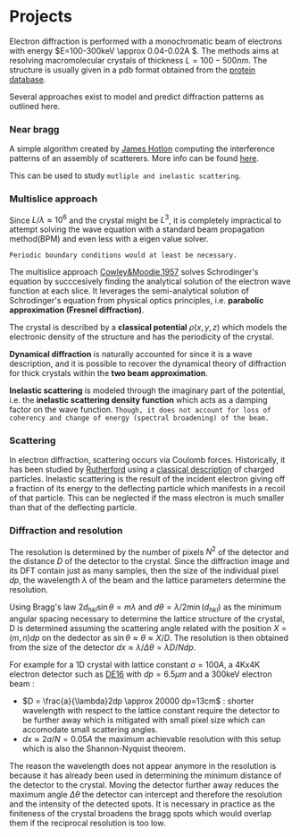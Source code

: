 # Projects 


Electron diffraction is performed with a monochromatic beam of electrons 
with energy $E=100-300keV \approx 0.04-0.02A $. The methods aims at resolving
macromolecular crystals of thickness $L=100-500nm$.
The structure is usually given in a pdb format obtained from the 
[protein database](https://www.rcsb.org).

Several approaches exist to model and predict diffraction patterns as outlined 
here.



### Near bragg

A simple algorithm created by [James Hotlon](https://bl831.als.lbl.gov/~jamesh/nearBragg/)
computing the interference patterns of an assembly of scatterers.
More info can be found [here](/projects/nearBragg).

This can be used to study `mutliple and inelastic scattering`.


### Multislice approach

Since $L/\lambda \approx 10^6$ and the crystal might be $L^3$, it
is completely impractical to attempt solving the wave equation with a 
standard beam propagation method(BPM) and even less with a eigen value 
solver. 

`Periodic boundary conditions would at least be necessary. `


The multislice approach [Cowley&Moodie,1957](/articles/CowleyMoodie1957.pdf) 
solves Schrodinger's equation by succcesively finding the analytical 
solution of the electron wave function at each slice.
It leverages the semi-analytical solution of Schrodinger's equation 
from physical optics principles, i.e. **parabolic approximation (Fresnel diffraction)**.


The crystal is described by a **classical potential** $\rho(x,y,z)$ which 
models the electronic density of the structure and has the periodicity 
of the crystal. 

**Dynamical diffraction** is naturally accounted for since it is a
 wave description, and it is possible to recover the dynamical theory of 
diffraction for thick crystals within the **two beam approximation**.

**Inelastic scattering** is modeled through the imaginary part of the 
potential, i.e. the **inelastic scattering density function** which 
acts as a damping factor on the wave function. 
`Though, it does not account for loss of coherency and change of energy (spectral broadening) of the beam.`


### Scattering 

In electron diffraction, scattering occurs via Coulomb forces.
Historically, it has been studied by [Rutherford](http://hyperphysics.phy-astr.gsu.edu/hbase/rutsca.html) using a [classical description](https://en.wikipedia.org/wiki/Rutherford_scattering) of charged particles.
Inelastic scattering is the result of the incident electron giving off a fraction of its energy to the deflecting particle which manifests in a recoil of that particle.
This can be neglected if the mass electron is much smaller than that of the deflecting particle.



### Diffraction and resolution 

The resolution is determined by the number of pixels $N^2$ of the detector 
and the distance $D$ of the detector to the crystal.
Since the diffraction image and its DFT contain just as many samples,
then the size of the individual pixel $dp$, the wavelength $\lambda$ of the 
beam and the lattice parameters determine the resolution.

Using Bragg's law $2d_{hkl}\sin\theta=m\lambda$ and $d\theta=\lambda/2\min(d_{hkl})$
as the minimum angular spacing necessary to determine the lattice structure 
of the crystal, D is determined assuming the scattering angle related with the 
position $X=(m,n)dp$ on the dedector as $\sin\theta\approx\theta\approx X/D$.
The resolution is then obtained from the size of the detector 
$dx\approx\lambda/\Delta\theta=\lambda D/Ndp$.

For example for a 1D crystal with lattice constant $a=100A$, a 4Kx4K electron detector
such as [DE16](http://www.directelectron.com/products/de-16/) with $dp=6.5\mu m$ 
and a 300keV electron beam :

- $D = \frac{a}{\lambda}2dp \approx 20000 dp=13cm$ : shorter wavelength with respect to the lattice constant require the detector to be further away which is mitigated with small pixel size which can accomodate small scattering angles.
- $dx\approx 2a/N=0.05 A$ the maximum achievable resolution with this setup which is also the Shannon-Nyquist theorem.

The reason the wavelength does not appear anymore in the resolution is because
it has already been used in determining the minimum distance of the detector to 
the crystal. Moving the detector further away reduces the maximum angle $\Delta\theta$
the detector can intercept and therefore the resolution and the intensity of 
the detected spots. It is necessary in practice as the finiteness of the crystal
broadens the bragg spots which would overlap them if the reciprocal resolution is too low. 


